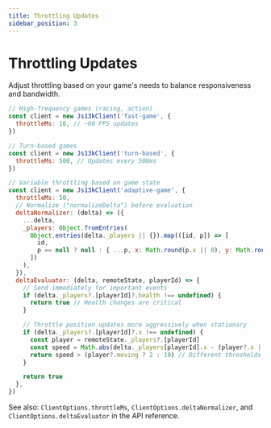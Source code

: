 ```yaml
---
title: Throttling Updates
sidebar_position: 3
---
```


# Throttling Updates

Adjust throttling based on your game's needs to balance responsiveness and bandwidth.

```js
// High-frequency games (racing, action)
const client = new Js13kClient('fast-game', {
  throttleMs: 16, // ~60 FPS updates
})

// Turn-based games
const client = new Js13kClient('turn-based', {
  throttleMs: 500, // Updates every 500ms
})

// Variable throttling based on game state
const client = new Js13kClient('adaptive-game', {
  throttleMs: 50,
  // Normalize ("normalizeDelta") before evaluation
  deltaNormalizer: (delta) => ({
    ...delta,
    _players: Object.fromEntries(
      Object.entries(delta._players || {}).map(([id, p]) => [
        id,
        p == null ? null : { ...p, x: Math.round(p.x || 0), y: Math.round(p.y || 0) },
      ])
    ),
  }),
  deltaEvaluator: (delta, remoteState, playerId) => {
    // Send immediately for important events
    if (delta._players?.[playerId]?.health !== undefined) {
      return true // Health changes are critical
    }

    // Throttle position updates more aggressively when stationary
    if (delta._players?.[playerId]?.x !== undefined) {
      const player = remoteState._players?.[playerId]
      const speed = Math.abs(delta._players[playerId].x - (player?.x || 0))
      return speed > (player?.moving ? 2 : 10) // Different thresholds
    }

    return true
  },
})
```

See also: `ClientOptions.throttleMs`, `ClientOptions.deltaNormalizer`, and `ClientOptions.deltaEvaluator` in the API reference.
